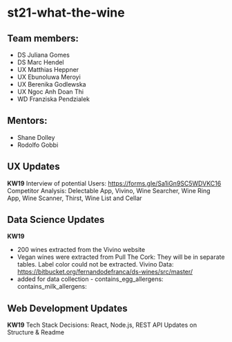 # st21-what-the-wine

## Team members: 
* DS Juliana Gomes
* DS Marc Hendel
* UX Matthias Heppner
* UX Ebunoluwa Meroyi
* UX Berenika Godlewska
* UX Ngoc Anh Doan Thi
* WD Franziska Pendzialek

## Mentors: 
* Shane Dolley
* Rodolfo Gobbi

## UX Updates
**KW19**
Interview of potential Users: https://forms.gle/Sa1iGn9SC5WDVKC16
Competitor Analysis: 
Delectable App, Vivino, Wine Searcher, Wine Ring App, 
Wine Scanner, Thirst, Wine List and Cellar


## Data Science Updates
**KW19**
- 200 wines extracted from the Vivino website
- Vegan wines were extracted from Pull The Cork: They will be in separate tables. Label color could not be extracted.
Vivino Data: https://bitbucket.org/fernandodefranca/ds-wines/src/master/
- added for data collection - contains_egg_allergens: contains_milk_allergens:

## Web Development Updates
**KW19**
Tech Stack Decisions: React, Node.js, REST API
Updates on Structure & Readme
